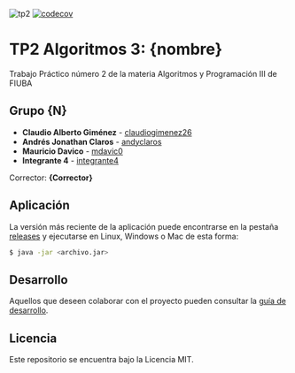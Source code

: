 ![tp2](https://github.com/claudiogimenez26/algo3_tp2/actions/workflows/build.yml/badge.svg) [![codecov](https://codecov.io/gh/claudiogimenez26/algo3_tp2/branch/master/graph/badge.svg)](https://codecov.io/gh/claudiogimenez26/algo3_tp2)

# TP2 Algoritmos 3: {nombre} 

Trabajo Práctico número 2 de la materia Algoritmos y Programación III de FIUBA

## Grupo {N}

* **Claudio Alberto Giménez** - [claudiogimenez26](https://github.com/claudiogimenez26)
* **Andrés Jonathan Claros** - [andyclaros](https://github.com/andyclaros)
* **Mauricio Davico** - [mdavic0](https://github.com/mdavic0)
* **Integrante 4** - [integrante4](https://github.com/integrante4)

Corrector: **{Corrector}**

## Aplicación

La versión más reciente de la aplicación puede encontrarse en la pestaña [releases](https://github.com/claudiogimenez26/algo3_tp2/releases/latest) y ejecutarse en Linux, Windows o Mac de esta forma:

```bash
$ java -jar <archivo.jar>
```

## Desarrollo

Aquellos que deseen colaborar con el proyecto pueden consultar la [guía de desarrollo](./docs/Desarrollo.md).

## Licencia

Este repositorio se encuentra bajo la Licencia MIT.
